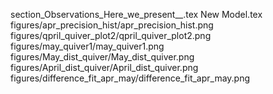 section_Observations_Here_we_present__.tex
New Model.tex
figures/apr_precision_hist/apr_precision_hist.png
figures/qpril_quiver_plot2/qpril_quiver_plot2.png
figures/may_quiver1/may_quiver1.png
figures/May_dist_quiver/May_dist_quiver.png
figures/April_dist_quiver/April_dist_quiver.png
figures/difference_fit_apr_may/difference_fit_apr_may.png